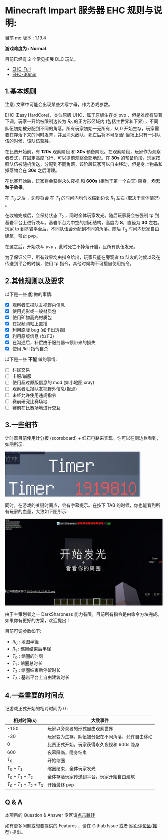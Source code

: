 # Minecraft Impart 服务器 EHC 规则与说明:

目前 mc 版本 : 1.19.4

**游戏难度为   : Normal**

目前已经有 2 个常见拓展 DLC 玩法。

- [EHC-Full](full.md)
- [EHC-30min](30.md)


## 1.基本规则

注意: 文章中可能会出现某些大写字母，作为游戏参数。

EHC (Easy HardCore)，类似原版 UHC，属于原版生存类 pvp ，但是难度有显著下调。玩家一开始被限制边长为 $R_0$ 的正方形区域内 (包括主世界和下界) ，不同队伍初始被分配到不同的角落。所有玩家初始一无所有，从 0 开始生存，玩家需要在存活下来的同时发育，并且消灭敌队，死亡后将不可复活! 当场上只有一只队伍的时候，该队伍获胜。

在比赛开始前，有 **120s** 观察阶段 和 **30s** 预备阶段。在观察阶段，玩家作为观察者模式，在固定高度飞行，可以提前观察全部地形。在 **30s** 的预备阶段，玩家按照队伍被随机传送，分配到不同角落，该阶段玩家可以自由移动，但是身上物品和掉落物会在 **30s** 之后清理。

在比赛开始后，玩家将会获得永久夜视 和 **600s** (相当于第一个白天) 隐身，**均无粒子效果**。

在 $T_0$ 之后 ，边界将会 在 $T_1$ 的时间内均匀收缩到边长 $R_1$ 左右 (取决于具体情况) 。

在收缩完成后，会保持状态 $T_2$ ，同时全体玩家发光。随后玩家将会被强制 tp 到基岩平台上进行决斗。基岩平台为中空的封闭结构，高度为 **8**，直径为 **30** 左右。玩家 tp 到基岩平台后，不同队伍会分配到不同的角落。随后 $T_3$ 时间内玩家自由建筑，禁止 pvp。

在这之后，开始决斗 pvp ，此时死亡不掉落开启，且所有队伍发光。

为了保证公平，所有效果均由指令给出，玩家只能在旁观者 tp 队友的时候以及在传送到平台的时候，使用 tp 指令，其他时候均不可擅自使用指令。

## 2.其他规则以及要求

以下是一些 **能** 做的事情:

* [X] 观察者汇报队友视野内信息
* [X] 使用光影或一般材质包
* [X] 使用矿物高光材质包
* [X] 在视频网站上直播
* [X] 利用原版 bug (如卡出透视)
* [X] 利用原版信息 (如 F3)
* [X] 在沟通后，补偿由于服务器卡顿带来的损失
* [X] 使用 /kill 指令自杀

以下是一些 **不能** 做的事情:

* [ ] 村民交易
* [ ] 卡服/崩服
* [ ] 使用超过原版信息的 mod (如小地图,xray)
* [ ] 观察者汇报队友视野外信息(报点)
* [ ] 未经允许使用违规指令
* [ ] 赛前研究比赛场地
* [ ] 赛前在比赛场地进行交互

## 3.一些细节

计时器目前使用计分板 (scoreboard) + 红石电路来实现。你可以在侧边栏看到，如图所示:

![计时器](image/rules/1692800746875.png)

同时，在游戏的关键时间点，会有字幕提示。在按下 TAB 的时候，你也能看到所有玩家的血量，大致如下图所示:

![1692802219923](image/rules/1692802219923.png)

由于主策划者之一 DarkSharpness 能力有限，目前所有指令是由命令方块完成。如果你有更好的方案，欢迎提出 !

目前可调参数如下:

- $R_0$ : 地图半径
- $R_1$ : 缩圈结束后半径
- $T_0$ : 缩圈的时刻
- $T_1$ : 缩圈总时长
- $T_2$ : 缩圈结束后停留时长
- $T_3$ : 基岩平台上自由建筑时长

## 4.一些重要的时间点

记游戏正式开始的相对时间为 0 :

| 相对时间(s)           | 大致事件                                         |
| --------------------- | ------------------------------------------------ |
| -150                  | 玩家以旁观者的形式自由观察世界                   |
| -30                   | 玩家变为生存，队伍被分配在不同角落，允许自由移动 |
| 0                     | 比赛正式开始，玩家获得永久夜视和 600s 隐身       |
| 600                   | 夜幕降临，隐身结束                               |
| $T_0$               | 开始缩圈                                         |
| $T_0+T_1$           | 缩圈结束，全体玩家发光                           |
| $T_0+T_1+T_2$       | 全体存活玩家传送到平台，玩家开始自由建筑         |
| $T_0+T_1+T_2 + T_3$ | 开始最终 pvp                                     |


## Q & A

本项目的 Question & Answer 专区请[点击跳转](issue.md)

如有更多问题或想要提供的 Features ，请在 Github Issue 或者 [网页评论区(推荐)](https://darksharpness.github.io/mcImpart) 提出。
